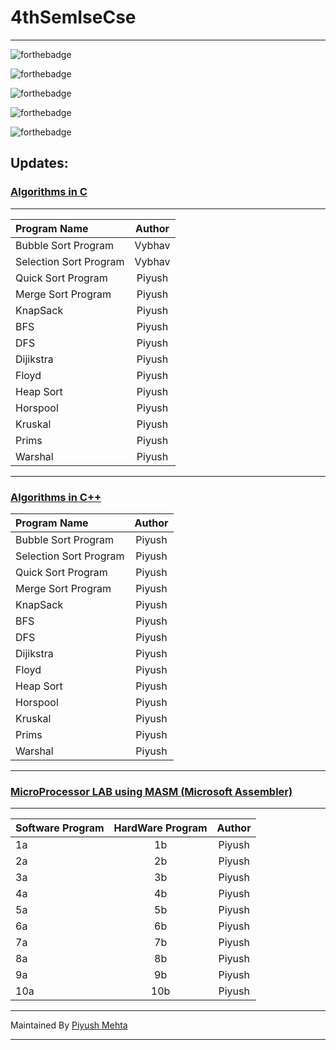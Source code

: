 # 4thSemIseCse
----------

![forthebadge](https://forthebadge.com/images/badges/built-with-love.svg)

![forthebadge](https://forthebadge.com/images/badges/60-percent-of-the-time-works-every-time.svg)

![forthebadge](https://forthebadge.com/images/badges/made-with-c.svg)

![forthebadge](https://forthebadge.com/images/badges/makes-people-smile.svg)

![forthebadge](https://forthebadge.com/images/badges/you-didnt-ask-for-this.svg)

## Updates:

### [Algorithms in C](https://github.com/piyush97/4thSemIse/tree/master/Algorithm%20Lab%20Programs%20C)
-----

| Program Name | Author |
|:-------|:------:|
| Bubble Sort Program | Vybhav|
|Selection Sort Program|Vybhav|
|Quick Sort Program|Piyush|
|Merge Sort Program|Piyush|
|KnapSack|Piyush|
|BFS|Piyush|
|DFS|Piyush|
|Dijikstra|Piyush|
|Floyd|Piyush|
|Heap Sort|Piyush|
|Horspool|Piyush|
|Kruskal|Piyush|
|Prims|Piyush|
|Warshal|Piyush|

-----------

### [Algorithms in C++](https://github.com/piyush97/4thSemIse/tree/master/Algorithms%20in%20C%2B%2B)


| Program Name | Author |
|:-------|:------:|
| Bubble Sort Program | Piyush|
|Selection Sort Program|Piyush|
|Quick Sort Program|Piyush|
|Merge Sort Program|Piyush|
|KnapSack|Piyush|
|BFS|Piyush|
|DFS|Piyush|
|Dijikstra|Piyush|
|Floyd|Piyush|
|Heap Sort|Piyush|
|Horspool|Piyush|
|Kruskal|Piyush|
|Prims|Piyush|
|Warshal|Piyush|

-----

### [MicroProcessor LAB using MASM (Microsoft Assembler)](https://github.com/piyush97/4thSemIse/tree/master/MicroProcessor%20Lab%20Programs)
------

|Software Program |HardWare Program | Author |
|:-------|:------:|:-------:|
| 1a | 1b | Piyush|
| 2a | 2b | Piyush|
| 3a | 3b | Piyush|
| 4a | 4b | Piyush|
| 5a | 5b | Piyush|
| 6a | 6b | Piyush|
| 7a | 7b | Piyush|
| 8a | 8b | Piyush|
| 9a | 9b | Piyush|
| 10a | 10b | Piyush|


-----------------
Maintained By [Piyush Mehta](https://github.com/piyush97)

------------------
